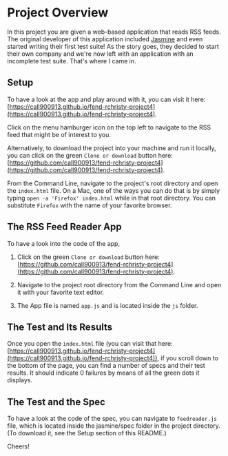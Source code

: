 # Project Overview

In this project you are given a web-based application that reads RSS feeds. The original developer of this application included [Jasmine](http://jasmine.github.io/) and even started writing their first test suite! As the story goes, they decided to start their own company and we're now left with an application with an incomplete test suite. That's where I came in.


## Setup

To have a look at the app and play around with it, you can visit it here: [https://call900913.github.io/fend-rchristy-project4](https://call900913.github.io/fend-rchristy-project4).

Click on the menu hamburger icon on the top left to navigate to the RSS feed that might be of interest to you.

Alternatively, to download the project into your machine and run it locally, you can click on the green `Clone or download` button here: [https://github.com/call900913/fend-rchristy-project4](https://github.com/call900913/fend-rchristy-project4).

From the Command Line, navigate to the project's root directory and open the `index.html` file.
On a Mac, one of the ways you can do that is by simply typing `open -a 'Firefox' index.html` while in that root directory. You can substitute `Firefox` with the name of your favorite browser.  


## The RSS Feed Reader App

To have a look into the code of the app,
1. Click on the green `Clone or download` button here: [https://github.com/call900913/fend-rchristy-project4](https://github.com/call900913/fend-rchristy-project4).

2. Navigate to the project root directory from the Command Line and open it with your favorite text editor.

3. The App file is named `app.js` and is located inside the `js` folder.


## The Test and Its Results

Once you open the `index.html` file (you can visit that here: [https://call900913.github.io/fend-rchristy-project4](https://call900913.github.io/fend-rchristy-project4)), if you scroll down to the bottom of the page, you can find a number of specs and their test results. It should indicate 0 failures by means of all the green dots it displays.


## The Test and the Spec

To have a look at the code of the spec, you can navigate to `feedreader.js` file, which is located inside the jasmine/spec folder in the project directory.
(To download it, see the Setup section of this README.)


Cheers!
